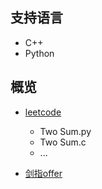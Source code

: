 ## 支持语言

- C++
- Python

## 概览

* [leetcode](code)

    - Two Sum.py
    - Two Sum.c
    - ...
* [剑指offer](coding-interview)